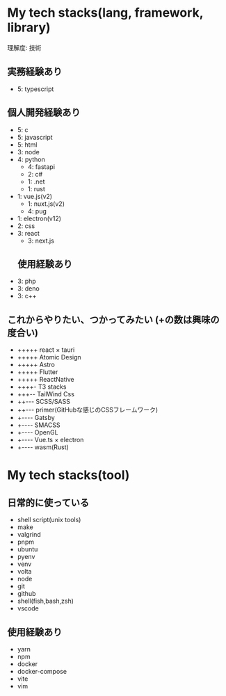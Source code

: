 # My tech stacks(lang, framework, library)
理解度: 技術 
## 実務経験あり
- 5: typescript 
## 個人開発経験あり
- 5: c
- 5: javascript
- 5: html
- 3: node
- 4: python
  - 4: fastapi
  - 2: c#
  - 1: .net
  - 1: rust
- 1: vue.js(v2)
  - 1: nuxt.js(v2)
  - 4: pug
- 1: electron(v12)
- 2: css
- 3: react
  - 3: next.js
  ## 使用経験あり
- 3: php
- 3: deno
- 3: c++
## これからやりたい、つかってみたい (+の数は興味の度合い)
- +++++ react × tauri 
- +++++ Atomic Design 
- +++++ Astro 
- +++++ Flutter 
- +++++ ReactNative 
- ++++- T3 stacks 
- +++-- TailWind Css
- ++--- SCSS/SASS 
- ++--- primer(GitHubな感じのCSSフレームワーク) 
- +---- Gatsby 
- +---- SMACSS 
- +---- OpenGL 
- +---- Vue.ts × electron 
- +---- wasm(Rust) 

# My tech stacks(tool)
## 日常的に使っている
- shell script(unix tools)
- make
- valgrind
- pnpm
- ubuntu
- pyenv
- venv
- volta
- node
- git
- github
- shell(fish,bash,zsh)
- vscode
## 使用経験あり
- yarn
- npm
- docker
- docker-compose
- vite
- vim
